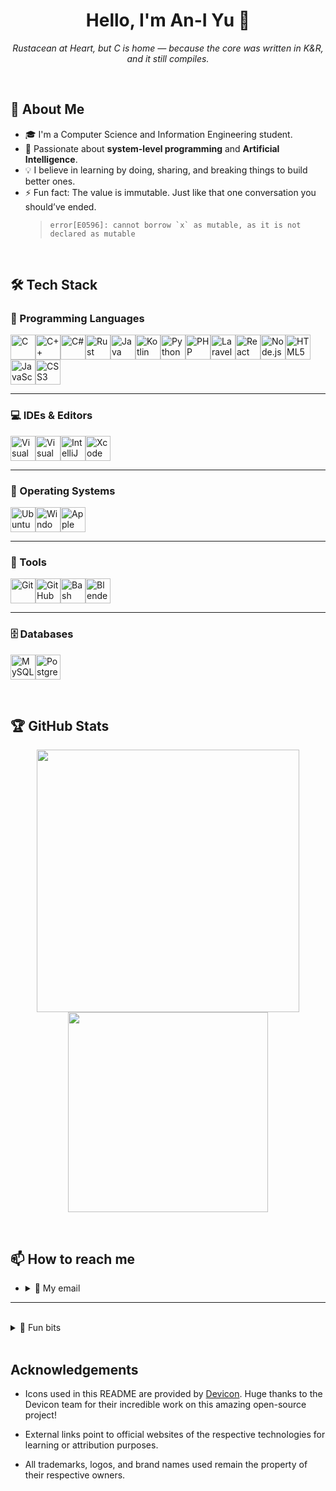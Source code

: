 <h1 align="center">Hello, I'm An-I Yu 👋</h1>
<p align="center">
  <em> Rustacean at Heart, but C is home —
because the core was written in K&R, and it still compiles. </em>
</p>

<br>

## 🐳 About Me

- 🎓 I'm a Computer Science and Information Engineering student.
- 🧵 Passionate about **system-level programming** and **Artificial Intelligence**.
- 💡 I believe in learning by doing, sharing, and breaking things to build better ones.
- ⚡ Fun fact: The value is immutable. Just like that one conversation you should’ve ended.
  > `` error[E0596]: cannot borrow `x` as mutable, as it is not declared as mutable ``

<br>

## 🛠️ Tech Stack

### 🌟 Programming Languages

<a href="https://cppreference.com/w/c.html"><img src="https://cdn.jsdelivr.net/gh/devicons/devicon@latest/icons/c/c-original.svg" width="40" alt="C" /></a><a href="https://isocpp.org/"><img src="https://cdn.jsdelivr.net/gh/devicons/devicon@latest/icons/cplusplus/cplusplus-original.svg" width="40" alt="C++" /></a><a href="https://learn.microsoft.com/en-us/dotnet/csharp/"><img src="https://cdn.jsdelivr.net/gh/devicons/devicon@latest/icons/csharp/csharp-original.svg" width="40" alt="C#" /></a><a href="https://www.rust-lang.org/"><img src="https://cdn.jsdelivr.net/gh/devicons/devicon@latest/icons/rust/rust-original.svg" width="40" alt="Rust" /></a><a href="https://www.java.com/en/"><img src="https://cdn.jsdelivr.net/gh/devicons/devicon@latest/icons/java/java-original.svg" width="40" alt="Java" /></a><a href="https://kotlinlang.org/"><img src="https://cdn.jsdelivr.net/gh/devicons/devicon@latest/icons/kotlin/kotlin-original.svg" width="40" alt="Kotlin" /></a><a href="https://www.python.org/"><img src="https://cdn.jsdelivr.net/gh/devicons/devicon@latest/icons/python/python-original.svg" width="40" alt="Python" /></a><a href="https://www.php.net/"><img src="https://cdn.jsdelivr.net/gh/devicons/devicon@latest/icons/php/php-original.svg" width="40" alt="PHP" /></a><a href="https://laravel.com/"><img src="https://cdn.jsdelivr.net/gh/devicons/devicon@latest/icons/laravel/laravel-original.svg" width="40" alt="Laravel" /></a><a href="https://react.dev/"><img src="https://cdn.jsdelivr.net/gh/devicons/devicon@latest/icons/react/react-original.svg" width="40" alt="React" /></a><a href="https://nodejs.org/en"><img src="https://cdn.jsdelivr.net/gh/devicons/devicon@latest/icons/nodejs/nodejs-original.svg" width="40" alt="Node.js" /></a><a href="https://html.spec.whatwg.org/"><img src="https://cdn.jsdelivr.net/gh/devicons/devicon@latest/icons/html5/html5-original.svg" width="40" alt="HTML5" /></a><a href="https://developer.mozilla.org/en-US/docs/Web/JavaScript"><img src="https://cdn.jsdelivr.net/gh/devicons/devicon@latest/icons/javascript/javascript-original.svg" width="40" alt="JavaScript" /></a><a href="https://www.w3.org/Style/CSS/Overview.en.html"><img src="https://cdn.jsdelivr.net/gh/devicons/devicon@latest/icons/css3/css3-original.svg" width="40" alt="CSS3" /></a>

---

### 💻 IDEs & Editors

<a href="https://code.visualstudio.com/"><img src="https://cdn.jsdelivr.net/gh/devicons/devicon@latest/icons/vscode/vscode-original.svg" width="40" alt="Visual Studio Code" /></a><a href="https://visualstudio.microsoft.com/"><img src="https://cdn.jsdelivr.net/gh/devicons/devicon@latest/icons/visualstudio/visualstudio-original.svg" width="40" alt="Visual Studio" /></a><a href="https://www.jetbrains.com/idea/" ><img src="https://cdn.jsdelivr.net/gh/devicons/devicon@latest/icons/intellij/intellij-original.svg" width="40" alt="IntelliJ IDEA" /></a><a href="https://developer.apple.com/xcode/"><img src="https://cdn.jsdelivr.net/gh/devicons/devicon@latest/icons/xcode/xcode-original.svg" width="40" alt="Xcode" /></a>

---

### 🐧 Operating Systems

<a href="https://ubuntu.com/"><img src="https://cdn.jsdelivr.net/gh/devicons/devicon@latest/icons/ubuntu/ubuntu-original.svg" width="40" alt="Ubuntu" /></a><a href="https://www.microsoft.com/en-us/software-download/windows11"><img src="https://cdn.jsdelivr.net/gh/devicons/devicon@latest/icons/windows11/windows11-original.svg" width="40" alt="Windows 11" /></a><a href="https://www.apple.com/"><img src="https://cdn.jsdelivr.net/gh/devicons/devicon@latest/icons/apple/apple-original.svg" width="40" alt="Apple" /></a>

---

### 🧰 Tools

<a href="https://git-scm.com/"><img src="https://cdn.jsdelivr.net/gh/devicons/devicon@latest/icons/git/git-original.svg" width="40" alt="Git" /></a><a href="https://github.com/"><img src="https://cdn.jsdelivr.net/gh/devicons/devicon@latest/icons/github/github-original.svg" width="40" alt="GitHub" /></a><a href="https://www.gnu.org/software/bash/"><img src="https://cdn.jsdelivr.net/gh/devicons/devicon@latest/icons/bash/bash-original.svg" width="40" alt="Bash" /></a><a href="https://www.blender.org/"><img src="https://cdn.jsdelivr.net/gh/devicons/devicon@latest/icons/blender/blender-original.svg" width="40" alt="Blender" /></a>

---

### 🗄️ Databases

<a href="https://www.mysql.com/"><img src="https://cdn.jsdelivr.net/gh/devicons/devicon@latest/icons/mysql/mysql-original.svg" width="40" alt="MySQL" /></a><a href="https://www.postgresql.org/"><img src="https://cdn.jsdelivr.net/gh/devicons/devicon@latest/icons/postgresql/postgresql-original.svg" width="40" alt="PostgreSQL" /></a>

<br>

## 🏆 GitHub Stats

<p align="center">
  <img src="https://github-readme-stats.vercel.app/api?username=mellivorandy&show_icons=true&theme=tokyonight" width="420" />
  <img src="https://github-readme-stats.vercel.app/api/top-langs/?username=mellivorandy&layout=compact&theme=tokyonight" width="320" />
</p>

<br>

## 📫 How to reach me

- <details>
    <summary>📧 My email</summary>
    mellivorandy [at] gmail [dot] com
  </details>

---

<br>

<details>
    <summary>💭 Fun bits</summary>
        <br>
        It compiled. The borrow checker approved. But she never ran the binary. <br><br>
<details>
    <summary>💔</summary>
    Even the borrow checker can’t protect a heart from a dangling lifetime.
    Love, like memory, is best borrowed — but only if it lives long enough.
    For affection is a reference: safe, valid, but never owned.
    And like any borrow, it only lasts as long as the lifetime holds.
</details>

<br>

```rust
use std::fmt;

struct Heart<'a> {
    memory: &'a str,
}

fn main() {
    let confession = String::from("I like you, but I can't express it safely...");

    let safe_love = Heart { memory: &confession };

    // drop(confession); // error[E0505]: cannot move out of `confession` because it is borrowed

    println!("💌 Love is safe: {}", safe_love.memory);
    println!("🦀 Segfaultless in Kaohsiung. Thanks, borrow checker.");
}

impl fmt::Display for Heart<'_> {
    fn fmt(&self, f: &mut fmt::Formatter<'_>) -> fmt::Result {
        write!(f, "{}", self.memory)
    }
}

```

</details>

<br>

## Acknowledgements

- Icons used in this README are provided by [Devicon](https://devicon.dev/). Huge thanks to the Devicon team for their incredible work on this amazing open-source project!

- External links point to official websites of the respective technologies for learning or attribution purposes.

- All trademarks, logos, and brand names used remain the property of their respective owners.
